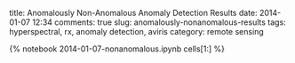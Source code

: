 title: Anomalously Non-Anomalous Anomaly Detection Results
date:  2014-01-07 12:34
comments: true
slug: anomalously-nonanomalous-results
tags: hyperspectral, rx, anomaly detection, aviris
category: remote sensing

{% notebook 2014-01-07-nonanomalous.ipynb cells[1:] %}

